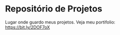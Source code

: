 # Repositório de Projetos
Lugar onde guardo meus projetos.
Veja meu portifolio: https://bit.ly/2DOF7oX
